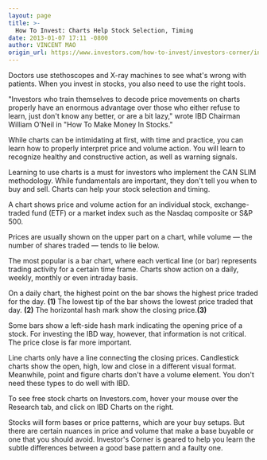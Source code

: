 ```yaml
---
layout: page
title: >-
  How To Invest: Charts Help Stock Selection, Timing
date: 2013-01-07 17:11 -0800
author: VINCENT MAO
origin_url: https://www.investors.com/how-to-invest/investors-corner/investor-stock-market-performance-chart-investing/
---
```


Doctors use stethoscopes and X-ray machines to see what's wrong with patients. When you invest in stocks, you also need to use the right tools.

"Investors who train themselves to decode price movements on charts properly have an enormous advantage over those who either refuse to learn, just don't know any better, or are a bit lazy," wrote IBD Chairman William O'Neil in "How To Make Money In Stocks."

While charts can be intimidating at first, with time and practice, you can learn how to properly interpret price and volume action. You will learn to recognize healthy and constructive action, as well as warning signals.

Learning to use charts is a must for investors who implement the CAN SLIM methodology. While fundamentals are important, they don't tell you when to buy and sell. Charts can help your stock selection and timing.

A chart shows price and volume action for an individual stock, exchange-traded fund (ETF) or a market index such as the Nasdaq composite or S&P 500.

Prices are usually shown on the upper part on a chart, while volume — the number of shares traded — tends to lie below.

The most popular is a bar chart, where each vertical line (or bar) represents trading activity for a certain time frame. Charts show action on a daily, weekly, monthly or even intraday basis.

On a daily chart, the highest point on the bar shows the highest price traded for the day. **(1)** The lowest tip of the bar shows the lowest price traded that day. **(2)** The horizontal hash mark show the closing price.**(3)**

Some bars show a left-side hash mark indicating the opening price of a stock. For investing the IBD way, however, that information is not critical. The price close is far more important.

Line charts only have a line connecting the closing prices. Candlestick charts show the open, high, low and close in a different visual format. Meanwhile, point and figure charts don't have a volume element. You don't need these types to do well with IBD.

To see free stock charts on Investors.com, hover your mouse over the Research tab, and click on IBD Charts on the right.

Stocks will form bases or price patterns, which are your buy setups. But there are certain nuances in price and volume that make a base buyable or one that you should avoid. Investor's Corner is geared to help you learn the subtle differences between a good base pattern and a faulty one.
